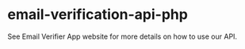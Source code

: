 # email-verification-api-php
See Email Verifier App website for more details on how to use our API.
